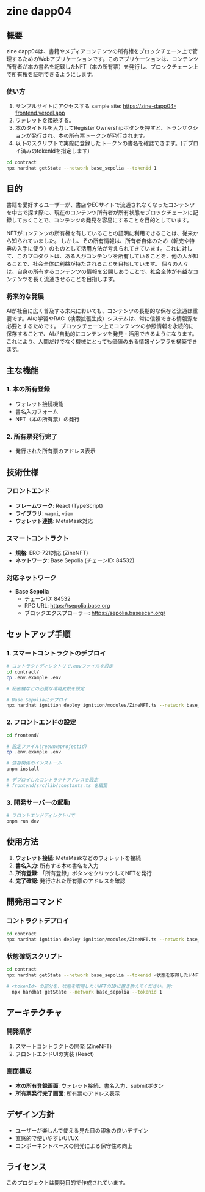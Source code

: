 # zine dapp04

## 概要

zine dapp04は、書籍やメディアコンテンツの所有権をブロックチェーン上で管理するためのWebアプリケーションです。このアプリケーションは、コンテンツ所有者が本の書名を記録したNFT（本の所有票）を発行し、ブロックチェーン上で所有権を証明できるようにします。

### 使い方

1. サンプルサイトにアクセスする
sample site: https://zine-dapp04-frontend.vercel.app
2. ウォレットを接続する。
3. 本のタイトルを入力してRegister Ownershipボタンを押すと、トランザクションが発行され、本の所有票トークンが発行されます。
4. 以下のスクリプトで実際に登録したトークンの書名を確認できます。(デプロイ済みのtokenIdを指定します)

```bash
cd contract
npx hardhat getState --network base_sepolia --tokenid 1
```


## 目的

書籍を愛好するユーザーが、書店やECサイトで流通されなくなったコンテンツを中古で探す際に、現在のコンテンツ所有者が所有状態をブロックチェーンに記録しておくことで、コンテンツの発見を容易にすることを目的としています。

NFTがコンテンツの所有権を有していることの証明に利用できることは、従来から知られていました。
しかし、その所有情報は、所有者自体のため（転売や特典の入手に使う）のものとして活用方法が考えられてきています。これに対して、このプロダクトは、ある人がコンテンツを所有していることを、他の人が知ることで、社会全体に利益が持たされることを目指しています。
個々の人々は、自身の所有するコンテンツの情報を公開しあうことで、社会全体が有益なコンテンツを長く流通させることを目指します。

### 将来的な発展

AIが社会に広く普及する未来においても、コンテンツの長期的な保存と流通は重要です。AIの学習やRAG（検索拡張生成）システムは、常に信頼できる情報源を必要とするためです。
ブロックチェーン上でコンテンツの参照情報を永続的に保存することで、AIが自動的にコンテンツを発見・活用できるようになります。これにより、人間だけでなく機械にとっても価値のある情報インフラを構築できます。

## 主な機能

### 1. 本の所有登録
- ウォレット接続機能
- 書名入力フォーム
- NFT（本の所有票）の発行

### 2. 所有票発行完了
- 発行された所有票のアドレス表示

## 技術仕様

### フロントエンド
- **フレームワーク**: React (TypeScript)
- **ライブラリ**: `wagmi`, `viem`
- **ウォレット連携**: MetaMask対応

### スマートコントラクト
- **規格**: ERC-721対応 (ZineNFT)
- **ネットワーク**: Base Sepolia (チェーンID: 84532)

### 対応ネットワーク
- **Base Sepolia**
  - チェーンID: 84532
  - RPC URL: https://sepolia.base.org
  - ブロックエクスプローラー: https://sepolia.basescan.org/

## セットアップ手順

### 1. スマートコントラクトのデプロイ
```bash
# コントラクトディレクトリで.envファイルを設定
cd contract/
cp .env.example .env

# 秘密鍵などの必要な環境変数を設定

# Base Sepoliaにデプロイ
npx hardhat ignition deploy ignition/modules/ZineNFT.ts --network base_sepolia
```

### 2. フロントエンドの設定
```bash
cd frontend/

# 設定ファイル(reownのprojectid)
cp .env.example .env

# 依存関係のインストール
pnpm install

# デプロイしたコントラクトアドレスを設定
# frontend/src/lib/constants.ts を編集
```

### 3. 開発サーバーの起動
```bash
# フロントエンドディレクトリで
pnpm run dev
```

## 使用方法

1. **ウォレット接続**: MetaMaskなどのウォレットを接続
2. **書名入力**: 所有する本の書名を入力
3. **所有登録**: 「所有登録」ボタンをクリックしてNFTを発行
4. **完了確認**: 発行された所有票のアドレスを確認

## 開発用コマンド

### コントラクトデプロイ
```bash
cd contract
npx hardhat ignition deploy ignition/modules/ZineNFT.ts --network base_sepolia
```

### 状態確認スクリプト
```bash
cd contract
npx hardhat getState --network base_sepolia --tokenid <状態を取得したいNFTのtokenId>

# <tokenId> の部分を、状態を取得したいNFTのIDに置き換えてください。例:
  npx hardhat getState --network base_sepolia --tokenid 1
```

## アーキテクチャ

### 開発順序
1. スマートコントラクトの開発 (ZineNFT)
2. フロントエンドUIの実装 (React)

### 画面構成
- **本の所有登録画面**: ウォレット接続、書名入力、submitボタン
- **所有票発行完了画面**: 所有票のアドレス表示

## デザイン方針

- ユーザーが楽しんで使える見た目の印象の良いデザイン
- 直感的で使いやすいUI/UX
- コンポーネントベースの開発による保守性の向上

## ライセンス

このプロジェクトは開発目的で作成されています。

